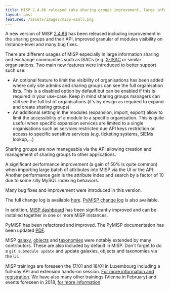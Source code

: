 ```yaml
---
title: MISP 2.4.86 released (aka sharing groups improvement, large information sharing communities support and more)
layout: post
featured: /assets/images/misp-small.png
---
```


A new version of MISP [2.4.86](https://github.com/MISP/MISP/tree/v2.4.86) has been released including improvement in the sharing groups and their API, improved granular of modules visibility on instance-level and many bug fixes.

There are different usages of MISP especially in large information sharing and exchange communities such as ISACs (e.g. [X-ISAC](https://www.x-isac.org/) or similar organisations. Two main new features were introduced to better support such use:

- An optional feature to limit the visibility of organisations has been added where only site admins and sharing groups can see the full organisation lists. This is a disabled option by default but can be enabled if this is required in your use-case. Keep in mind sharing groups managers can still see the full list of organisations (it's by design as required to expand and create sharing groups).
- An additional setting in the modules (expansion, import, export) allow to limit the accessibility of a module to a specific organisation. This is quite useful when specific expansion services are limited to a single organisations such as services restricted due API keys restriction or access to specific sensitive services (e.g. ticketing systems, SIEMs lookup,...)

Sharing groups are now manageable via the API allowing creation and management of sharing groups to other applications.

A significant performance improvement (a gain of 50% is quite common) when importing large batch of attributes into MISP via the UI or the API. Another performance gain
is the attribute index and search by a factor of 10 due to some silly MySQL indexing behaviors.

Many bug fixes and improvement were introduced in this version.

The full change log is available [here](https://www.misp.software/Changelog.txt). [PyMISP change log](https://www.misp.software/PyMISP-Changelog.txt) is also available.

In addition, [MISP dashboard](https://github.com/MISP/misp-dashboard) has been significantly improved and can be installed together in one or more MISP instances.

PyMISP has been refactored and improved. The PyMISP documentation has been updated [PDF](https://media.readthedocs.org/pdf/pymisp/latest/pymisp.pdf).

MISP [galaxy](/galaxy.pdf), [objects](/objects.pdf) and [taxonomies](/taxonomies.pdf) were notably extended by many contributors. These are also included by default in MISP. Don't forget to do a `git submodule update` and update galaxies, objects and taxonomies via the UI.

MISP trainings are foreseen the 17/01 and 18/01 in Luxembourg including a full-day API and extension hands-on session. [For more information and registration](https://www.circl.lu/services/misp-training-materials/). We have also many other trainings (Vienna in February) and events foreseen in 2018, [for more information](/events/)

